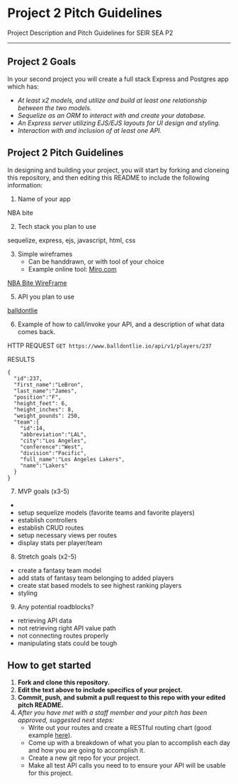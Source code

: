 # Project 2 Pitch Guidelines
Project Description and Pitch Guidelines for SEIR SEA P2



---
## Project 2 Goals

In your second project you will create a full stack Express and Postgres app which has:
- *At least x2 models, and utilize and build at least one relationship between the two models.*
- *Sequelize as an ORM to interact with and create your database.*
- *An Express server utilizing EJS/EJS layouts for UI design and styling.*
- *Interaction with and inclusion of at least one API.*

## Project 2 Pitch Guidelines

In designing and building your project, you will start by forking and cloneing this repository, and then editing this README to include the following information: 
1. Name of your app

NBA bite

2. Tech stack you plan to use

sequelize, express, ejs, javascript, html, css

3. Simple wireframes
     * Can be handdrawn, or with tool of your choice
     * Example online tool: [Miro.com](https://miro.com/)

[NBA Bite WireFrame](https://miro.com/welcomeonboard/UU9neXo5SEV0STRsaUw1QWZ0c3dIalhnc2QzTElDWWV5aWE4TGIxNUlOZTZvTTFFeXA3RE9NUzBTeFFqNVk4TXwzMDc0NDU3MzU4Nzg0NTY3OTk3)


5. API you plan to use

[balldontlie](https://www.balldontlie.io/#introduction)



6. Example of how to call/invoke your API, and a description of what data comes back. 

HTTP REQUEST
`GET https://www.balldontlie.io/api/v1/players/237`

RESULTS
```
{
  "id":237,
  "first_name":"LeBron",
  "last_name":"James",
  "position":"F",
  "height_feet": 6,
  "height_inches": 8,
  "weight_pounds": 250,
  "team":{
    "id":14,
    "abbreviation":"LAL",
    "city":"Los Angeles",
    "conference":"West",
    "division":"Pacific",
    "full_name":"Los Angeles Lakers",
    "name":"Lakers"
  }
}
```

7. MVP goals (x3-5)
- 
- setup sequelize models (favorite teams and favorite players)
- establish controllers
- establish CRUD routes
- setup necessary views per routes
- display stats per player/team

8. Stretch goals (x2-5)
- create a fantasy team model
- add stats of fantasy team belonging to added players
- create stat based models to see highest ranking players
- styling

9. Any potential roadblocks?
- retrieving API data 
- not retrieving right API value path
- not connecting routes properly
- manipulating stats could be tough


## How to get started
1. **Fork and clone this repository.**
2. **Edit the text above to include specifics of your project.**
3. **Commit, push, and submit a pull request to this repo with your edited pitch README.**
4. *After you have met with a staff member and your pitch has been approved, suggested next steps:*
      * Write out your routes and create a RESTful routing chart (good example [here](https://gk-hynes.github.io/restful-routes-chart/)).
      * Come up with a breakdown of what you plan to accomplish each day and how you are going to accomplish it.
      * Create a new git repo for your project. 
      * Make all test API calls you need to to ensure your API will be usable for this project. 
      